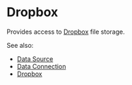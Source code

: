 <!-- TITLE: Dropbox -->
<!-- SUBTITLE: -->

# Dropbox

Provides access to [Dropbox](https://www.dropbox.com) file storage.

See also:

  * [Data Source](data-source.md)
  * [Data Connection](data-connection.md)
  * [Dropbox](https://www.dropbox.com)
